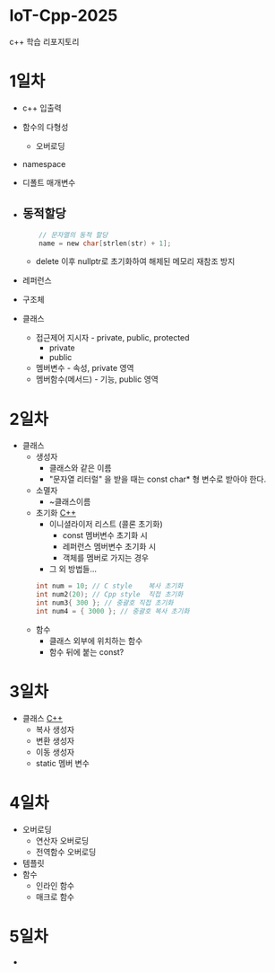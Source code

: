 # IoT-Cpp-2025
 c++ 학습 리포지토리


# 1일차
- c++ 입출력

- 함수의 다형성
    - 오버로딩

- namespace
- 디폴트 매개변수
- 동적할당
    - 
    ```c
        // 문자열의 동적 할당
        name = new char[strlen(str) + 1];
    ```
    - delete 이후 nullptr로 초기화하여 해제된 메모리 재참조 방지
- 레퍼런스
- 구조체
- 클래스
    - 접근제어 지시자 - private, public, protected
        - private
        - public
    - 멤버변수 - 속성, private 영역
    - 멤버함수(메서드) - 기능, public 영역

# 2일차
- 클래스
    - 생성자
        - 클래스와 같은 이름
        - "문자열 리터럴" 을 받을 때는 const char* 형 변수로 받아야 한다.
    - 소멸자    
        - ~클래스이름
    - 초기화 [C++](./day02/초기화.cpp)
        - 이니셜라이저 리스트 (콜론 초기화)
            - const 멤버변수 초기화 시
            - 레퍼런스 멤버변수 초기화 시
            - 객체를 멤버로 가지는 경우
        - 그 외 방법들...
        ```c++
        int num = 10; // C style    복사 초기화
        int num2(20); // Cpp style  직접 초기화
        int num3{ 300 }; // 중괄호 직접 초기화
        int num4 = { 3000 }; // 중괄호 복사 초기화
        ```
    - 함수
        - 클래스 외부에 위치하는 함수
        - 함수 뒤에 붙는 const?
# 3일차
- 클래스 [C++](/day03/클래스.cpp)
    - 복사 생성자
    - 변환 생성자
    - 이동 생성자
    - static 멤버 변수

# 4일차
- 오버로딩
    - 연산자 오버로딩
    - 전역함수 오버로딩
- 템플릿
- 함수
    - 인라인 함수
    - 매크로 함수

# 5일차
- 